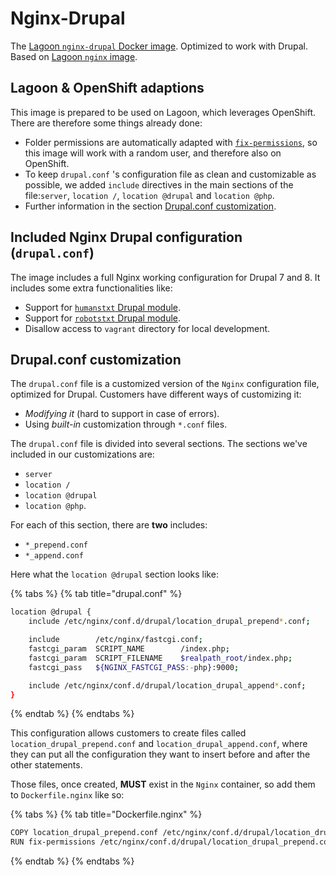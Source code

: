 # Nginx-Drupal

The [Lagoon `nginx-drupal` Docker image](https://github.com/amazeeio/lagoon/blob/master/images/nginx-drupal/Dockerfile). Optimized to work with Drupal. Based on [Lagoon `nginx` image](./).

## Lagoon & OpenShift adaptions

This image is prepared to be used on Lagoon, which leverages OpenShift. There are therefore some things already done:

* Folder permissions are automatically adapted with [`fix-permissions`](https://github.com/sclorg/s2i-base-container/blob/master/core/root/usr/bin/fix-permissions), so this image will work with a random user, and therefore also on OpenShift.
* To keep `drupal.conf` 's configuration file as clean and customizable as possible, we added `include` directives in the main sections of the file:`server`, `location /`, `location @drupal` and `location @php`.
* Further information in the section [Drupal.conf customization](nginx-drupal.md#drupal-conf-customization).

## Included Nginx Drupal configuration \(`drupal.conf`\)

The image includes a full Nginx working configuration for Drupal 7 and 8. It includes some extra functionalities like:

* Support for [`humanstxt` Drupal module](https://www.drupal.org/project/humanstxt).
* Support for [`robotstxt` Drupal module](https://www.drupal.org/project/robotstxt).
* Disallow access to `vagrant` directory for local development.

## Drupal.conf customization

The `drupal.conf` file is a customized version of the `Nginx` configuration file, optimized for Drupal. Customers have different ways of customizing it:

* _Modifying it_ \(hard to support in case of errors\).
* Using _built-in_ customization through `*.conf` files.

The `drupal.conf` file is divided into several sections. The sections we've included in our customizations are:

* `server`
* `location /`
* `location @drupal`
* `location @php`.

For each of this section, there are **two** includes:

* `*_prepend.conf`
* `*_append.conf`

Here what the `location @drupal` section looks like:

{% tabs %}
{% tab title="drupal.conf" %}
```bash
location @drupal {
    include /etc/nginx/conf.d/drupal/location_drupal_prepend*.conf;

    include        /etc/nginx/fastcgi.conf;
    fastcgi_param  SCRIPT_NAME        /index.php;
    fastcgi_param  SCRIPT_FILENAME    $realpath_root/index.php;
    fastcgi_pass   ${NGINX_FASTCGI_PASS:-php}:9000;

    include /etc/nginx/conf.d/drupal/location_drupal_append*.conf;
}
```
{% endtab %}
{% endtabs %}

This configuration allows customers to create files called `location_drupal_prepend.conf` and `location_drupal_append.conf`, where they can put all the configuration they want to insert before and after the other statements.

Those files, once created, **MUST** exist in the `Nginx` container, so add them to `Dockerfile.nginx` like so:

{% tabs %}
{% tab title="Dockerfile.nginx" %}
```bash
COPY location_drupal_prepend.conf /etc/nginx/conf.d/drupal/location_drupal_prepend.conf
RUN fix-permissions /etc/nginx/conf.d/drupal/location_drupal_prepend.conf
```
{% endtab %}
{% endtabs %}

